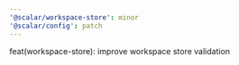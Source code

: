 ```yaml
---
'@scalar/workspace-store': minor
'@scalar/config': patch
---
```


feat(workspace-store): improve workspace store validation
